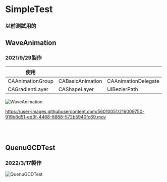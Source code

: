 # SimpleTest
### 以前測試用的

## WaveAnimation
### 2021/9/29製作
| 使用 |  |  |
| --- |:--- |:--- |
| CAAnimationGroup | CABasicAnimation | CAAnimationDelegate | 
| CAGradientLayer | CAShapeLayer | UIBezierPath | 

![WaveAnimation](https://user-images.githubusercontent.com/56010051/215715078-c63139a8-54fd-4f7e-b488-cb8c0e6784d8.png)

https://user-images.githubusercontent.com/56010051/216009750-919b6d51-ed3f-4468-8888-572b5940fc69.mov

<br>
<br>

## QuenuGCDTest
### 2022/3/17製作
![QuenuGCDTest](https://user-images.githubusercontent.com/56010051/215728159-2c8cc972-1938-4e5f-9dba-caeb5fda362f.png)
